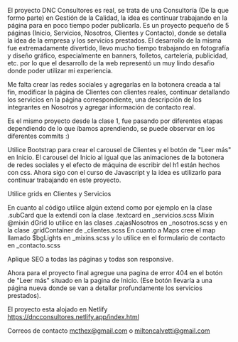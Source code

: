 El proyecto DNC Consultores es real, se trata de una Consultoría (De la que formo parte) en Gestión de la Calidad, la idea es continuar trabajando en la página para en poco tiempo poder publicarla. Es un proyecto pequeño de 5 páginas (Inicio, Servicios, Nosotros, Clientes y Contacto), donde se detalla la idea de la empresa y los servicios prestados.
El desarrollo de la misma fue extremadamente divertido, llevo mucho tiempo trabajando en fotografía y diseño gráfico, especialmente en banners, folletos, cartelería, publicidad, etc. por lo que el desarrollo de la web representó un muy lindo desafio donde poder utilizar mi experiencia.

Me falta crear las redes sociales y agregarlas en la botonera creada a tal fin, modificar la página de Clientes con clientes reales, continuar detallando los servicios en la página correspondiente, una descripción de los integrantes en Nosotros y agregar información de contacto real.

Es el mismo proyecto desde la clase 1, fue pasando por diferentes etapas dependiendo de lo que íbamos aprendiendo, se puede observar en los diferentes commits :)

Utilice Bootstrap para crear el carousel de Clientes y el botón de "Leer más" en Inicio.
El carousel del Inicio al igual que las animaciones de la botonera de redes sociales y el efecto de máquina de escribir del h1 están hechos con css.
Ahora sigo con el curso de Javascript y la idea es utilizarlo para continuar trabajando en este proyecto.

Utilice grids en Clientes y Servicios

En cuanto al código utilice algún extend como por ejemplo en la clase .subCard que la extendí con la clase .textcard en _servicios.scss
Mixin @mixin dGrid lo utilice en las clases .cajasNosotros en _nosotros.scss y en la clase .gridContainer de _clientes.scss 
En cuanto a Maps cree el map llamado $bgLights en _mixins.scss y lo utilice en el formulario de contacto en _contacto.scss

Aplique SEO a todas las páginas y todas son responsive.

Ahora para el proyecto final agregue una pagina de error 404 en el botón de "Leer más" situado en la pagina de Inicio. (Ese botón llevaría a una página nueva donde se van a detallar profundamente los servicios prestados).

El proyecto esta alojado en Netlify   https://dncconsultores.netlify.app/index.html

Correos de contacto mcthex@gmail.com o miltoncalvetti@gmail.com

